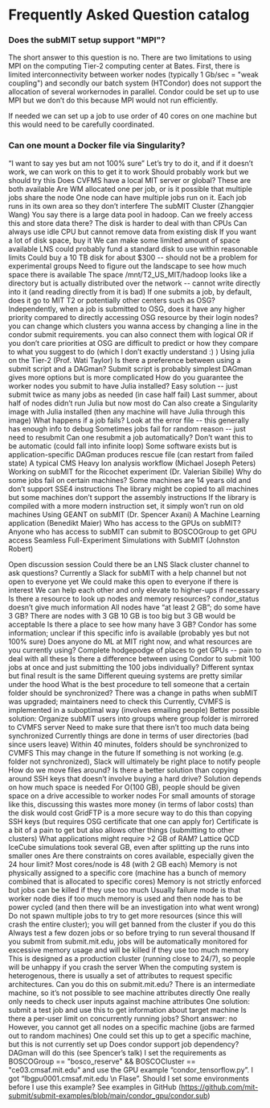 # Frequently Asked Question catalog

### Does the subMIT setup support "MPI"?

The short answer to this question is no. There are two limitations to using MPI on the computing Tier-2 computing center at Bates. First, there is limited interconnectivity between worker nodes (typically 1 Gb/sec = "weak coupling") and secondly our batch system (HTCondor) does not support the allocation of several workernodes in parallel. Condor could be set up to use MPI but we don’t do this because MPI would not run efficiently.

If needed we can set up a job to use order of 40 cores on one machine but this would need to be carefully coordinated.

### Can one mount a Docker file via Singularity?

“I want to say yes but am not 100% sure”
Let’s try to do it, and if it doesn’t work, we can work on this to get it to work
Should probably work but we should try this
Does CVFMS have a local MIT server or global?
These are both available
Are WM allocated one per job, or is it possible that multiple jobs share the node
One node can have multiple jobs run on it.  Each job runs in its own area so they don’t interfere
The subMIT Cluster (Zhangqier Wang)
You say there is a large data pool in hadoop.  Can we freely access this and store data there?
The disk is harder to deal with than CPUs
Can always use idle CPU but cannot remove data from existing disk
If you want a lot of disk space, buy it
We can make some limited amount of space available
LNS could probably fund a standard disk to use within reasonable limits
Could buy a 10 TB disk for about $300 -- should not be a problem for experimental groups
Need to figure out the landscape to see how much space there is available
The space /mnt/T2_US_MIT/hadoop looks like a directory but is actually distributed over the network -- cannot write directly into it (and reading directly from it is bad)
If one submits a job, by default, does it go to MIT T2 or potentially other centers such as OSG? Independently, when a job is submitted to OSG, does it have any higher priority compared to directly accessing OSG resource by their login nodes?
you can change which clusters you wanna access by changing a line in the condor submit requirements. you can also connect them with logical OR if you don’t care
priorities at OSG are difficult to predict or how they compare to what you suggest to do (which I don’t exactly understand :) )
Using julia on the Tier-2 (Prof. Wati Taylor)
Is there a preference between using a submit script and a DAGman?
Submit script is probably simplest
DAGman gives more options but is more complicated
How do you guarantee the worker nodes you submit to have Julia installed?
Easy solution -- just submit twice as many jobs as needed (in case half fail)
Last summer, about half of nodes didn’t run Julia but now most do
Can also create a Singularity image with Julia installed (then any machine will have Julia through this image)
What happens if a job fails?
Look at the error file -- this generally has enough info to debug
Sometimes jobs fail for random reason -- just need to resubmit
Can one resubmit a job automatically?
Don’t want this to be automatic (could fall into infinite loop)
Some software exists but is application-specific
DAGman produces rescue file (can restart from failed state)
A typical CMS Heavy Ion analysis workflow (Michael Joseph Peters)
Working on subMIT for the Ricochet experiment (Dr. Valerian Sibille)
Why do some jobs fail on certain machines?
Some machines are 14 years old and don’t support SSE4 instructions
The library might be copied to all machines but some machines don’t support the assembly instructions
If the library is compiled with a more modern instruction set, it simply won’t run on old machines
Using GEANT on subMIT (Dr. Spencer Axani)
A Machine Learning application (Benedikt Maier)
Who has access to the GPUs on subMIT?
Anyone who has access to subMIT can submit to BOSCOGroup to get GPU access
Seamless Full-Experiment Simulations with SubMIT (Johnston Robert)

Open discussion session
Could there be an LNS Slack cluster channel to ask questions?
Currently a Slack for subMIT with a help channel but not open to everyone yet
We could make this open to everyone if there is interest
We can help each other and only elevate to higher-ups if necessary
Is there a resource to look up nodes and memory resources?
condor_status doesn’t give much information
All nodes have “at least 2 GB”; do some have 3 GB?
There are nodes with 3 GB
10 GB is too big but 3 GB would be acceptable
Is there a place to see how many have 3 GB?
Condor has some information; unclear if this specific info is available (probably yes but not 100% sure)
Does anyone do ML at MIT right now, and what resources are you currently using?
Complete hodgepodge of places to get GPUs -- pain to deal with all these
Is there a difference between using Condor to submit 100 jobs at once and just submitting the 100 jobs individually?
Different syntax but final result is the same
Different queuing systems are pretty similar under the hood
What is the best procedure to tell someone that a certain folder should be synchronized?
There was a change in paths when subMIT was upgraded; maintainers need to check this
Currently, CVMFS is implemented in a suboptimal way (involves emailing people)
Better possible solution: Organize subMIT users into groups where group folder is mirrored to CVMFS server
Need to make sure that there isn’t too much data being synchronized
Currently things are done in terms of user directories (bad since users leave)
Within 40 minutes, folders should be synchronized to CVMFS
This may change in the future
If something is not working (e.g. folder not synchronized), Slack will ultimately be right place to notify people
How do we move files around?
Is there a better solution than copying around SSH keys that doesn’t involve buying a hard drive?
Solution depends on how much space is needed
For O(100 GB), people should be given space on a drive accessible to worker nodes
For small amounts of storage like this, discussing this wastes more money (in terms of labor costs) than the disk would cost
GridFTP is a more secure way to do this than copying SSH keys (but requires OSG certificate that one can apply for)
Certificate is a bit of a pain to get but also allows other things (submitting to other clusters)
What applications might require >2 GB of RAM?
Lattice QCD
IceCube simulations took several GB, even after splitting up the runs into smaller ones
Are there constraints on cores available, especially given the 24 hour limit?
Most cores/node is 48 (with 2 GB each)
Memory is not physically assigned to a specific core (machine has a bunch of memory combined that is allocated to specific cores)
Memory is not strictly enforced but jobs can be killed if they use too much
Usually failure mode is that worker node dies if too much memory is used and then node has to be power cycled (and then there will be an investigation into what went wrong)
Do not spawn multiple jobs to try to get more resources (since this will crash the entire cluster); you will get banned from the cluster if you do this
Always test a few dozen jobs or so before trying to run several thousand
If you submit from submit.mit.edu, jobs will be automatically monitored for excessive memory usage and will be killed if they use too much memory
This is designed as a production cluster (running close to 24/7), so people will be unhappy if you crash the server
When the computing system is heterogenous, there is usually a set of attributes to request specific architectures.  Can you do this on submit.mit.edu?
There is an intermediate machine, so it’s not possible to see machine attributes directly
One really only needs to check user inputs against machine attributes
One solution: submit a test job and use this to get information about target machine
Is there a per-user limit on concurrently running jobs?
Short answer: no
However, you cannot get all nodes on a specific machine (jobs are farmed out to random machines)
One could set this up to get a specific machine, but this is not currently set up
Does condor support job dependency?
DAGman will do this (see Spencer’s talk)
I set the requirements as BOSCOGroup == "bosco_reserve" && BOSCOCluster == "ce03.cmsaf.mit.edu" and use the GPU example “condor_tensorflow.py”. I got “lbgpu0001.cmsaf.mit.edu \n Flase”. Should I set some environments before I use this example?
See examples in GitHub (https://github.com/mit-submit/submit-examples/blob/main/condor_gpu/condor.sub)
